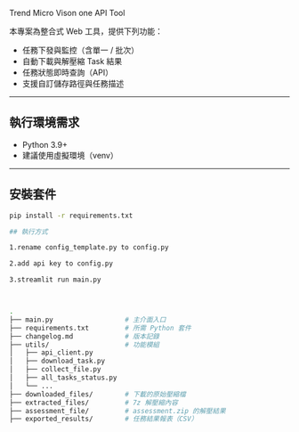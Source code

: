 Trend Micro Vison one API Tool

本專案為整合式 Web 工具，提供下列功能：

- 任務下發與監控（含單一 / 批次）
- 自動下載與解壓縮 Task 結果
- 任務狀態即時查詢（API）
- 支援自訂儲存路徑與任務描述

---

## 執行環境需求

- Python 3.9+
- 建議使用虛擬環境（venv）

---

## 安裝套件

```bash
pip install -r requirements.txt

## 執行方式

1.rename config_template.py to config.py

2.add api key to config.py

3.streamlit run main.py



.
├── main.py                  # 主介面入口
├── requirements.txt         # 所需 Python 套件
├── changelog.md             # 版本記錄
├── utils/                   # 功能模組
│   ├── api_client.py
│   ├── download_task.py
│   ├── collect_file.py
│   ├── all_tasks_status.py
│   └── ...
├── downloaded_files/        # 下載的原始壓縮檔
├── extracted_files/         # 7z 解壓縮內容
├── assessment_file/         # assessment.zip 的解壓結果
├── exported_results/        # 任務結果報表（CSV）
